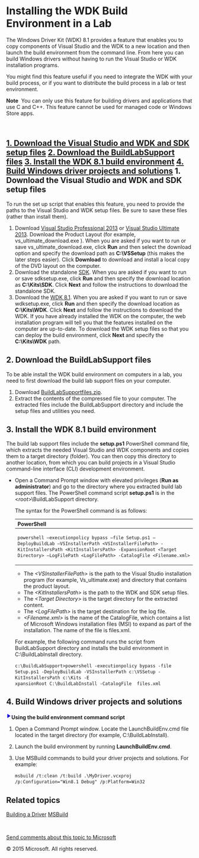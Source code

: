 <span id="vsdriver.installing_the_wdk_build_environment_in_a_lab"></span>Installing the WDK Build Environment in a Lab
======================================================================================================================

The Windows Driver Kit (WDK) 8.1 provides a feature that enables you to copy components of Visual Studio and the WDK to a new location and then launch the build environment from the command line. From here you can build Windows drivers without having to run the Visual Studio or WDK installation programs.

You might find this feature useful if you need to integrate the WDK with your build process, or if you want to distribute the build process in a lab or test environment.

**Note**  You can only use this feature for building drivers and applications that use C and C++. This feature cannot be used for managed code or Windows Store apps.

 

[1. Download the Visual Studio and WDK and SDK setup files](#download_vs_kits)
[2. Download the BuildLabSupport files](#download_script)
[3. Install the WDK 8.1 build environment](#install_script)
[4. Build Windows driver projects and solutions](#build_step)
<span id="download_vs_kits"></span><span id="DOWNLOAD_VS_KITS"></span>1. Download the Visual Studio and WDK and SDK setup files
-------------------------------------------------------------------------------------------------------------------------------

To run the set up script that enables this feature, you need to provide the paths to the Visual Studio and WDK setup files. Be sure to save these files (rather than install them).

1.  Download [Visual Studio Professional 2013](http://go.microsoft.com/fwlink/p/?linkid=316548) or [Visual Studio Ultimate 2013](http://go.microsoft.com/fwlink/p/?linkid=316520). Download the Product Layout (for example, vs\_ultimate\_download.exe ). When you are asked if you want to run or save vs\_ultimate\_download.exe, click **Run** and then select the download option and specify the download path as **C:\\VSSetup** (this makes the later steps easier). Click **Download** to download and install a local copy of the DVD layout on the computer.
2.  Download the standalone [SDK](http://go.microsoft.com/fwlink/p/?linkid=323507). When you are asked if you want to run or save sdksetup.exe, click **Run** and then specify the download location as **C:\\Kits\\SDK**. Click **Next** and follow the instructions to download the standalone SDK.
3.  Download the [WDK 8.1](http://go.microsoft.com/fwlink/p/?linkid=317353). When you are asked if you want to run or save wdksetup.exe, click **Run** and then specify the download location as **C:\\Kits\\WDK**. Click **Next** and follow the instructions to download the WDK. If you have already installed the WDK on the computer, the web installation program will tell you that the features installed on the computer are up-to-date. To download the WDK setup files so that you can deploy the build environment, click **Next** and specify the **C:\\Kits\\WDK** path.

<span id="download_script"></span><span id="DOWNLOAD_SCRIPT"></span>2. Download the BuildLabSupport files
---------------------------------------------------------------------------------------------------------

To be able install the WDK build environment on computers in a lab, you need to first download the build lab support files on your computer.

1.  Download [BuildLabSupportfiles.zip](http://go.microsoft.com/fwlink/p/?linkid=321805).
2.  Extract the contents of the compressed file to your computer. The extracted files include the BuildLabSupport directory and include the setup files and utilities you need.

<span id="install_script"></span><span id="INSTALL_SCRIPT"></span>3. Install the WDK 8.1 build environment
----------------------------------------------------------------------------------------------------------

The build lab support files include the **setup.ps1** PowerShell command file, which extracts the needed Visual Studio and WDK components and copies them to a target directory (folder). You can then copy this directory to another location, from which you can build projects in a Visual Studio command-line interface (CLI) development environment.

-   Open a Command Prompt window with elevated privileges (**Run as administrator**) and go to the directory where you extracted build lab support files. The PowerShell command script **setup.ps1** is in the &lt;*root*&gt;\\BuildLabSupport directory.

    The syntax for the PowerShell command is as follows:

    <span codelanguage="PowerShell"></span>
    <table>
    <colgroup>
    <col width="100%" />
    </colgroup>
    <thead>
    <tr class="header">
    <th align="left">PowerShell</th>
    </tr>
    </thead>
    <tbody>
    <tr class="odd">
    <td align="left"><pre><code>powershell –executionpolicy bypass –file Setup.ps1 –DeployBuildLab –VSInstallerPath &lt;VSInstallerFilePath&gt; -KitInstallersPath &lt;KitInstallersPath&gt; -ExpansionRoot &lt;Target Directory&gt; –LogFilePath &lt;LogFilePath&gt; -CatalogFile &lt;Filename.xml&gt;</code></pre></td>
    </tr>
    </tbody>
    </table>

    -   The *&lt;VSInstallerFilePath&gt;* is the path to the Visual Studio installation program (for example, Vs\_ultimate.exe) and directory that contains the product layout.
    -   The *&lt;KitInstallersPath&gt;* is the path to the WDK and SDK setup files.
    -   The *&lt;Target Directory&gt;* is the target directory for the extracted content.
    -   The *&lt;LogFilePath&gt;* is the target destination for the log file.
    -   *&lt;Filename.xml&gt;* is the name of the CatalogFile, which contains a list of Microsoft Windows installation files (MSI) to expand as part of the installation. The name of the file is files.xml.

    For example, the following command runs the script from BuildLabSupport directory and installs the build environment in C:\\BuildLabInstall directory.

    ``` syntax
    c:\BuildLabSupport>powershell -executionpolicy bypass -file Setup.ps1 -DeployBuildLab -VSInstallerPath c:\VSSetup -KitInstallersPath c:\Kits -E
    xpansionRoot C:\BuildLabInstall -CatalogFile  files.xml
    ```

<span id="build_step"></span><span id="BUILD_STEP"></span>4. Build Windows driver projects and solutions
--------------------------------------------------------------------------------------------------------

![](../common/wedge.gif)**Using the build environment command script**

1.  Open a Command Prompt window. Locate the LaunchBuildEnv.cmd file located in the target directory (for example, C:\\BuildLabInstall).
2.  Launch the build environment by running **LaunchBuildEnv.cmd**.
3.  Use MSBuild commands to build your driver projects and solutions. For example:

    ``` syntax
    msbuild /t:clean /t:build .\MyDriver.vcxproj /p:Configuration="Win8.1 Debug" /p:Platform=Win32
    ```

<span id="related_topics"></span>Related topics
-----------------------------------------------

[Building a Driver](building_a_driver.md)
[MSBuild](http://go.microsoft.com/fwlink/p/?linkid=262804)
 

 

[Send comments about this topic to Microsoft](mailto:wsddocfb@microsoft.com?subject=Documentation%20feedback%20[VsDriver\vsdriver]:%20Installing%20the%20WDK%20Build%20Environment%20in%20a%20Lab%20%20RELEASE:%20(9/30/2015)&body=%0A%0APRIVACY%20STATEMENT%0A%0AWe%20use%20your%20feedback%20to%20improve%20the%20documentation.%20We%20don't%20use%20your%20email%20address%20for%20any%20other%20purpose,%20and%20we'll%20remove%20your%20email%20address%20from%20our%20system%20after%20the%20issue%20that%20you're%20reporting%20is%20fixed.%20While%20we're%20working%20to%20fix%20this%20issue,%20we%20might%20send%20you%20an%20email%20message%20to%20ask%20for%20more%20info.%20Later,%20we%20might%20also%20send%20you%20an%20email%20message%20to%20let%20you%20know%20that%20we've%20addressed%20your%20feedback.%0A%0AFor%20more%20info%20about%20Microsoft's%20privacy%20policy,%20see%20http://privacy.microsoft.com/en-us/default.aspx. "Send comments about this topic to Microsoft")

© 2015 Microsoft. All rights reserved.
